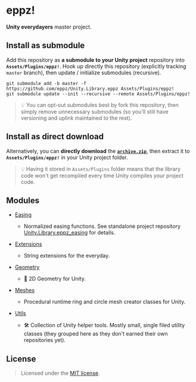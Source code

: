 # eppz!

**Unity everydayers** master project.

## Install as submodule

Add this repository as **a submodule to your Unity project** repository into **`Assets/Plugins/eppz!`**. Hook up directly this repository (explicitly tracking `master` branch), then update / initialize submodules (recursive).

```
git submodule add -b master -f https://github.com/eppz/Unity.Library.eppz Assets/Plugins/eppz!
git submodule update --init --recursive --remote Assets/Plugins/eppz!
```

> 💡 You can opt-out submodules best by fork this repository, then simply remove unnecessary submodules (so you'll still have versioning and uplink maintained to the rest).

## Install as direct download

Alternatively, you can **directly download** the [**`archive.zip`**](https://github.com/eppz/Unity.Library.eppz/archive/master.zip), then extract it to **`Assets/Plugins/eppz!`** in your Unity project folder.

> 💡 Having it stored in `Assets/Plugins` folder means that the library code won't get recompiled every time Unity compiles your project code.

## Modules

* [Easing](https://github.com/eppz/Unity.Library.eppz.Easing)

	+ Normalized easing functions. See standalone project repository [Unity.Library.eppz_easing](https://github.com/eppz/Unity.Library.eppz_easing) for details.

* [Extensions](https://github.com/eppz/Unity.Library.eppz.Extensions)

	+ String extensions for the everyday.

* [Geometry](https://github.com/eppz/Unity.Library.eppz.Geometry)

	+ 📐 2D Geometry for Unity.

* [Meshes](https://github.com/eppz/Unity.Library.eppz.Meshes)

	+ Procedural runtime ring and circle mesh creator classes for Unity.

* [Utils](https://github.com/eppz/Unity.Library.eppz.Utils)

	+ 🛠️ Collection of Unity helper tools. Mostly small, single filed utility classes (they grouped here as they don't earned their own repositories yet).

## License

> Licensed under the [MIT license](http://en.wikipedia.org/wiki/MIT_License).
